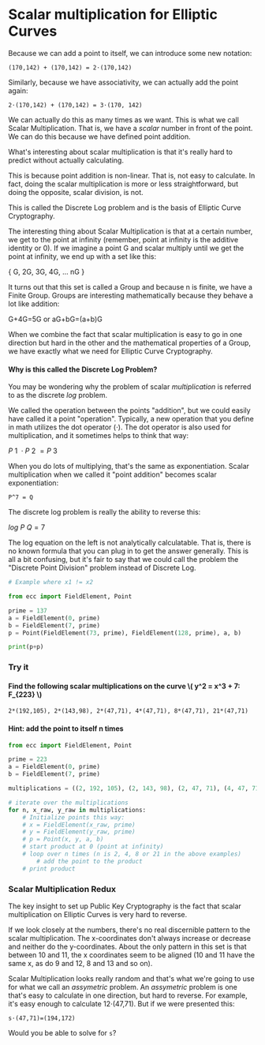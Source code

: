 
# Scalar multiplication for Elliptic Curves

Because we can add a point to itself, we can introduce some new notation:

`(170,142) + (170,142) = 2⋅(170,142)`

Similarly, because we have associativity, we can actually add the point again:

`2⋅(170,142) + (170,142) = 3⋅(170, 142)`

We can actually do this as many times as we want. This is what we call Scalar Multiplication. That is, we have a _scalar_ number in front of the point. We can do this because we have defined point addition.

What's interesting about scalar multiplication is that it's really hard to predict without actually calculating.

This is because point addition is non-linear. That is, not easy to calculate. In fact, doing the scalar multiplication is more or less straightforward, but doing the opposite, scalar division, is not.

This is called the Discrete Log problem and is the basis of Elliptic Curve Cryptography.

The interesting thing about Scalar Multiplication is that at a certain number, we get to the point at infinity (remember, point at infinity is the additive identity or 0). If we imagine a point G and scalar multiply until we get the point at infinity, we end up with a set like this:

{ G, 2G, 3G, 4G, ... nG }

It turns out that this set is called a Group and because n is finite, we have a Finite Group. Groups are interesting mathematically because they behave a lot like addition:

G+4G=5G or aG+bG=(a+b)G

When we combine the fact that scalar multiplication is easy to go in one direction but hard in the other and the mathematical properties of a Group, we have exactly what we need for Elliptic Curve Cryptography.

#### Why is this called the Discrete Log Problem?

You may be wondering why the problem of scalar *multiplication* is referred to as the discrete *log* problem.

We called the operation between the points "addition", but we could easily have called it a point "operation". Typically, a new operation that you define in math utilizes the dot operator (⋅). The dot operator is also used for multiplication, and it sometimes helps to think that way:

$P~1~⋅P~2~=P~3~$

When you do lots of multiplying, that's the same as exponentiation. Scalar multiplication when we called it "point addition" becomes scalar exponentiation:

`P^7 = Q`

The discrete log problem is really the ability to reverse this:

$log~P~Q=7$

The log equation on the left is not analytically calculatable. That is, there is no known formula that you can plug in to get the answer generally. This is all a bit confusing, but it's fair to say that we could call the problem the "Discrete Point Division" problem instead of Discrete Log.


```python
# Example where x1 != x2

from ecc import FieldElement, Point

prime = 137
a = FieldElement(0, prime)
b = FieldElement(7, prime)
p = Point(FieldElement(73, prime), FieldElement(128, prime), a, b)

print(p+p)
```

### Try it

#### Find the following scalar multiplications on the curve  \\( y^2 = x^3 + 7: F_{223} \\)
```
2*(192,105), 2*(143,98), 2*(47,71), 4*(47,71), 8*(47,71), 21*(47,71)
```

#### Hint: add the point to itself n times


```python
from ecc import FieldElement, Point

prime = 223
a = FieldElement(0, prime)
b = FieldElement(7, prime)

multiplications = ((2, 192, 105), (2, 143, 98), (2, 47, 71), (4, 47, 71), (8, 47, 71), (21, 47, 71))

# iterate over the multiplications
for n, x_raw, y_raw in multiplications:
    # Initialize points this way:
    # x = FieldElement(x_raw, prime)
    # y = FieldElement(y_raw, prime)
    # p = Point(x, y, a, b)
    # start product at 0 (point at infinity)
    # loop over n times (n is 2, 4, 8 or 21 in the above examples)
        # add the point to the product
    # print product
```

### Scalar Multiplication Redux

The key insight to set up Public Key Cryptography is the fact that scalar multiplication on Elliptic Curves is very hard to reverse. 

If we look closely at the numbers, there's no real discernible pattern to the scalar multiplication. The x-coordinates don't always increase or decrease and neither do the y-coordinates. About the only pattern in this set is that between 10 and 11, the x coordinates seem to be aligned (10 and 11 have the same x, as do 9 and 12, 8 and 13 and so on).

Scalar Multiplication looks really random and that's what we're going to use for what we call an *assymetric* problem. An *assymetric* problem is one that's easy to calculate in one direction, but hard to reverse. For example, it's easy enough to calculate 12⋅(47,71). But if we were presented this:

`s⋅(47,71)=(194,172)`

Would you be able to solve for `s`?
